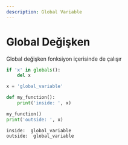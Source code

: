 ```yaml
---
description: Global Variable
---
```


# Global Değişken

Global değişken fonksiyon içerisinde de çalışır

```python
if 'x' in globals():
    del x

x = 'global_variable'

def my_function():
    print('inside: ', x)

my_function()
print('outside: ', x)
```

```
inside:  global_variable
outside:  global_variable
```
